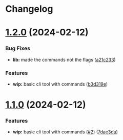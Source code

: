 # Changelog

# [1.2.0](https://github.com/PaleBluDot/node-cli-boilerplate/compare/v1.1.0...v1.2.0) (2024-02-12)


### Bug Fixes

* **lib:** made the commands not the flags ([a21c233](https://github.com/PaleBluDot/node-cli-boilerplate/commit/a21c233a38f2184ff682fc9a9f3531dc02a033ca))


### Features

* **wip:** basic cli tool with commands ([b3d319e](https://github.com/PaleBluDot/node-cli-boilerplate/commit/b3d319eb6662df898a3f5964a07ca190e7c92708))

# [1.1.0](https://github.com/PaleBluDot/node-cli-boilerplate/compare/v1.0.0...v1.1.0) (2024-02-12)


### Features

* **wip:** basic cli tool with commands ([#2](https://github.com/PaleBluDot/node-cli-boilerplate/issues/2)) ([7dae3da](https://github.com/PaleBluDot/node-cli-boilerplate/commit/7dae3dacabbb3c2f4a1cec6e7b3ec719c7578e5c))
